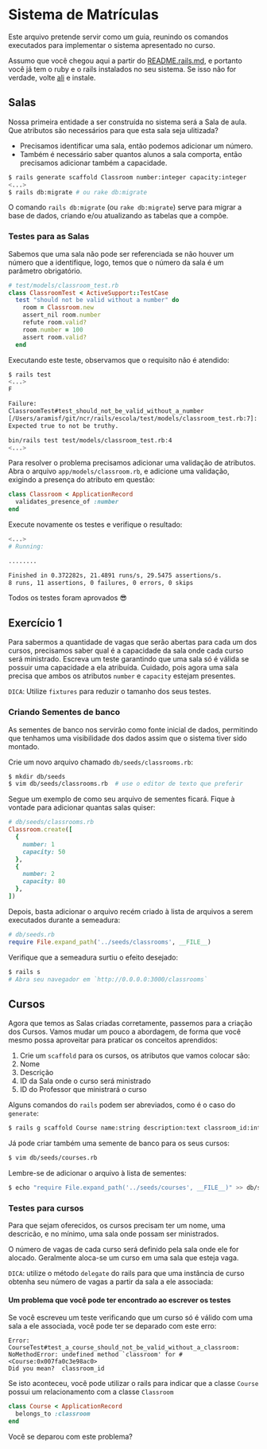 # Sistema de Matrículas

Este arquivo pretende servir como um guia, reunindo os comandos executados para
implementar o sistema apresentado no curso.

Assumo que você chegou aqui a partir do [README.rails.md][1], e portanto você já
tem o ruby e o rails instalados no seu sistema. Se isso não for verdade, volte
[ali][1] e instale.

[1]: https://github.com/aramisf/ncr/blob/master/rails/README.rails.md


## Salas

Nossa primeira entidade a ser construída no sistema será a Sala de aula.
Que atributos são necessários para que esta sala seja ulitizada?

  - Precisamos identificar uma sala, então podemos adicionar um número.
  - Também é necessário saber quantos alunos a sala comporta, então precisamos
    adicionar também a capacidade.

```bash
$ rails generate scaffold Classroom number:integer capacity:integer
<...>
$ rails db:migrate # ou rake db:migrate
```

O comando `rails db:migrate` (ou `rake db:migrate`) serve para migrar a base de
dados, criando e/ou atualizando as tabelas que a compõe.

### Testes para as Salas

Sabemos que uma sala não pode ser referenciada se não houver um número que a
identifique, logo, temos que o número da sala é um parâmetro obrigatório.

```ruby
# test/models/classroom_test.rb
class ClassroomTest < ActiveSupport::TestCase
  test "should not be valid without a number" do
    room = Classroom.new
    assert_nil room.number
    refute room.valid?
    room.number = 100
    assert room.valid?
  end
```

Executando este teste, observamos que o requisito não é atendido:

```bash
$ rails test
<...>
F

Failure:
ClassroomTest#test_should_not_be_valid_without_a_number
[/Users/aramisf/git/ncr/rails/escola/test/models/classroom_test.rb:7]:
Expected true to not be truthy.

bin/rails test test/models/classroom_test.rb:4
<...>
```


Para resolver o problema precisamos adicionar uma validação de atributos. Abra o
arquivo `app/models/classroom.rb`, e adicione uma validação, exigindo a presença
do atributo em questão:


```ruby
class Classroom < ApplicationRecord
  validates_presence_of :number
end
```


Execute novamente os testes e verifique o resultado:

```bash
<...>
# Running:

........

Finished in 0.372282s, 21.4891 runs/s, 29.5475 assertions/s.
8 runs, 11 assertions, 0 failures, 0 errors, 0 skips
```


Todos os testes foram aprovados :sunglasses:


## Exercício 1

Para sabermos a quantidade de vagas que serão abertas para cada um dos cursos,
precisamos saber qual é a capacidade da sala onde cada curso será ministrado.
Escreva um teste garantindo que uma sala só é válida se possuir uma capacidade a
ela atribuída. Cuidado, pois agora uma sala precisa que ambos os atributos
`number` e `capacity` estejam presentes.

`DICA`: Utilize `fixtures` para reduzir o tamanho dos seus testes.


### Criando Sementes de banco

As sementes de banco nos servirão como fonte inicial de dados, permitindo que
tenhamos uma visibilidade dos dados assim que o sistema tiver sido montado.

Crie um novo arquivo chamado `db/seeds/classrooms.rb`:

```bash
$ mkdir db/seeds
$ vim db/seeds/classrooms.rb  # use o editor de texto que preferir
```


Segue um exemplo de como seu arquivo de sementes ficará. Fique à vontade para
adicionar quantas salas quiser:

```ruby
# db/seeds/classrooms.rb
Classroom.create([
  {
    number: 1
    capacity: 50
  },
  {
    number: 2
    capacity: 80
  },
])
```

Depois, basta adicionar o arquivo recém criado à lista de arquivos a serem
executados durante a semeadura:

```ruby
# db/seeds.rb
require File.expand_path('../seeds/classrooms', __FILE__)
```


Verifique que a semeadura surtiu o efeito desejado:

```bash
$ rails s
# Abra seu navegador em `http://0.0.0.0:3000/classrooms`
```



## Cursos

Agora que temos as Salas criadas corretamente, passemos para a criação dos
Cursos. Vamos mudar um pouco a abordagem, de forma que você mesmo possa
aproveitar para praticar os conceitos aprendidos:


1. Crie um `scaffold` para os cursos, os atributos que vamos colocar são:
  1. Nome
  2. Descrição
  3. ID da Sala onde o curso será ministrado
  4. ID do Professor que ministrará o curso


Alguns comandos do `rails` podem ser abreviados, como é o caso do `generate`:

```bash
$ rails g scaffold Course name:string description:text classroom_id:integer
```

Já pode criar também uma semente de banco para os seus cursos:

```bash
$ vim db/seeds/courses.rb
```

Lembre-se de adicionar o arquivo à lista de sementes:

```bash
$ echo "require File.expand_path('../seeds/courses', __FILE__)" >> db/seeds.rb
```


### Testes para cursos

Para que sejam oferecidos, os cursos precisam ter um nome, uma descricão, e no
mínimo, uma sala onde possam ser ministrados.

O número de vagas de cada curso será definido pela sala onde ele for alocado.
Geralmente aloca-se um curso em uma sala que esteja vaga.

`DICA`: utilize o método `delegate` do rails para que uma instância de curso
obtenha seu número de vagas a partir da sala a ele associada:


#### Um problema que você pode ter encontrado ao escrever os testes

Se você escreveu um teste verificando que um curso só é válido com uma sala a
ele associada, você pode ter se deparado com este erro:

```
Error:
CourseTest#test_a_course_should_not_be_valid_without_a_classroom:
NoMethodError: undefined method `classroom' for #<Course:0x007fa0c3e98ac0>
Did you mean?  classroom_id
```

Se isto aconteceu, você pode utilizar o rails para indicar que a classe `Course`
possui um relacionamento com a classe `Classroom`

```ruby
class Course < ApplicationRecord
  belongs_to :classroom
end
```

Você se deparou com este problema?
